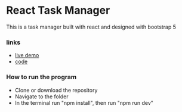 # React Task Manager
This is a task manager built with react and designed with bootstrap 5

### links
- [live demo](https://task-manager-react-app.netlify.app/)
- [code](https://github.com/S-Alif/react-task-manager)

### How to run the program
- Clone or download the repository
- Navigate to the folder
- In the terminal run "npm install", then run "npm run dev"
